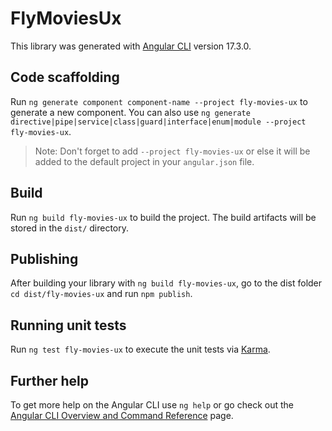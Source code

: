 # FlyMoviesUx

This library was generated with [Angular CLI](https://github.com/angular/angular-cli) version 17.3.0.

## Code scaffolding

Run `ng generate component component-name --project fly-movies-ux` to generate a new component. You can also use `ng generate directive|pipe|service|class|guard|interface|enum|module --project fly-movies-ux`.
> Note: Don't forget to add `--project fly-movies-ux` or else it will be added to the default project in your `angular.json` file. 

## Build

Run `ng build fly-movies-ux` to build the project. The build artifacts will be stored in the `dist/` directory.

## Publishing

After building your library with `ng build fly-movies-ux`, go to the dist folder `cd dist/fly-movies-ux` and run `npm publish`.

## Running unit tests

Run `ng test fly-movies-ux` to execute the unit tests via [Karma](https://karma-runner.github.io).

## Further help

To get more help on the Angular CLI use `ng help` or go check out the [Angular CLI Overview and Command Reference](https://angular.io/cli) page.
